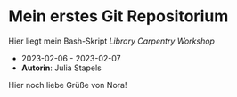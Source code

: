 # Mein erstes Git Repositorium
Hier liegt mein Bash-Skript
  *Library Carpentry Workshop*


- 2023-02-06 - 2023-02-07
- **Autorin**: Julia Stapels

Hier noch liebe Grüße von Nora!
